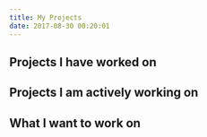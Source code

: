 ```yaml
---
title: My Projects
date: 2017-08-30 00:20:01
---
```


## Projects I have worked on

## Projects I am actively working on

## What I want to work on